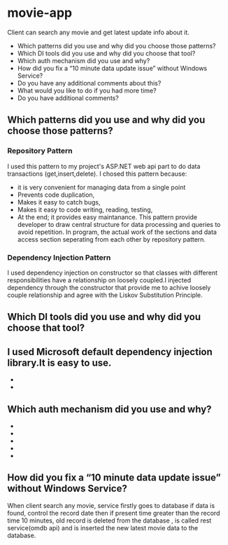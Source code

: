# movie-app

Client can search any movie and get latest update info about it.

* Which patterns did you use and why did you choose those patterns?
* Which DI tools did you use and why did you choose that tool?
* Which auth mechanism did you use and why?
* How did you fix a “10 minute data update issue” without Windows Service?
* Do you have any additional comments about this?
* What would you like to do if you had more time?
* Do you have additional comments?

## Which patterns did you use and why did you choose those patterns?

### Repository Pattern

I used this pattern to my project's ASP.NET web api part to do data transactions (get,insert,delete).
I chosed this pattern because:
* it is very convenient for managing data from a single point
* Prevents code duplication,
* Makes it easy to catch bugs,
* Makes it easy to code writing, reading, testing,
* At the end; it provides easy maintanance.
This pattern provide developer to draw central structure for data processing and queries to avoid repetition.
In program, the actual work of the sections and data access section seperating from each other by repository pattern.

### Dependency Injection Pattern

I used dependency injection on constructor so that classes with different responsibilities have a relationship on 
loosely coupled.I injected dependency through the constructor that provide me to achive loosely couple relationship and 
agree with the Liskov Substitution Principle. 
      
## Which DI tools did you use and why did you choose that tool?

I used Microsoft default dependency injection library.It is easy to use.
-
-
-
## Which auth mechanism did you use and why?
-
-
-
-
-
## How did you fix a “10 minute data update issue” without Windows Service?
When client search any movie, service firstly goes to database if data is found, control the record date then
if present time greater than the record time 10 minutes, old record is deleted from the database , is called rest service(omdb api) and  is inserted the new latest movie data to the database.
